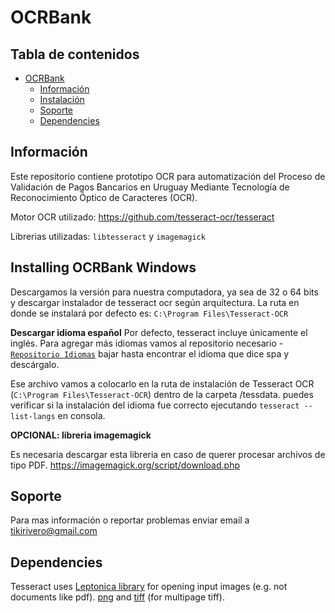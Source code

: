 # OCRBank

## Tabla de contenidos

* [OCRBank](#ocrbank)
  * [Información](#información)
  * [Instalación](#installing-ocrbank)
  * [Soporte](#soporte)
  * [Dependencies](#dependencies)

## Información

Este repositorio contiene prototipo OCR para automatización del Proceso de Validación de Pagos Bancarios en Uruguay Mediante Tecnología de Reconocimiento Óptico de Caracteres (OCR).

Motor OCR utilizado: https://github.com/tesseract-ocr/tesseract

Librerias utilizadas:
`libtesseract` y `imagemagick`

## Installing OCRBank Windows
Descargamos la versión para nuestra computadora, ya sea de 32 o 64 bits y descargar instalador de tesseract ocr según arquitectura.
La ruta en donde se instalará por defecto es:
`C:\Program Files\Tesseract-OCR`

**Descargar idioma español**
Por defecto, tesseract incluye únicamente el inglés. Para agregar más idiomas vamos al repositorio necesario - [`Repositorio Idiomas`](https://tesseract-ocr.github.io/tessdoc/Data-Files)
bajar hasta encontrar el idioma que dice spa y descárgalo.

Ese archivo vamos a colocarlo en la ruta de instalación de Tesseract OCR (`C:\Program Files\Tesseract-OCR`) dentro de la carpeta /tessdata.
puedes verificar si la instalación del idioma fue correcto ejecutando `tesseract --list-langs` en consola.

**OPCIONAL: libreria imagemagick**

Es necesaria descargar esta libreria en caso de querer procesar archivos de tipo PDF.
https://imagemagick.org/script/download.php


## Soporte

Para mas información o reportar problemas enviar email a tikirivero@gmail.com

## Dependencies

Tesseract uses [Leptonica library](https://github.com/DanBloomberg/leptonica) for opening input images (e.g. not documents like pdf).
[png](https://sourceforge.net/projects/libpng) and
[tiff](http://www.simplesystems.org/libtiff) (for multipage tiff).
